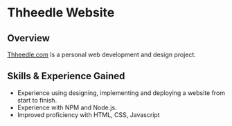 # Thheedle Website

## Overview
[Thheedle.com](http://thheedle.com) Is a personal web development and design project.

## Skills & Experience Gained
- Experience using designing, implementing and deploying a website from start to finish.
- Experience with NPM and Node.js.
- Improved proficiency with HTML, CSS, Javascript